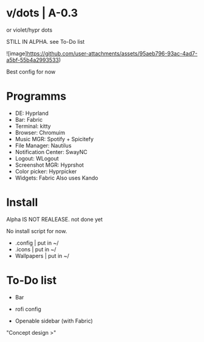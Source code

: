 # v/dots | A-0.3
or violet/hypr dots

STILL IN ALPHA. see To-Do list

![image]https://github.com/user-attachments/assets/95aeb796-93ac-4ad7-a5bf-55b4a2993533)

Best config for now

# Programms
+ DE: Hyprland
+ Bar: Fabric
+ Terminal: kitty
+ Browser: Chromuim
+ Music MGR: Spotify + Spicitefy
+ File Manager: Nautilus
+ Notification Center: SwayNC
+ Logout: WLogout
+ Screenshot MGR: Hyprshot
+ Color picker: Hyprpicker
+ Widgets: Fabric
Also uses Kando

# Install
Alpha IS NOT REALEASE. not done yet

No install script for now.

+ .config    | put in ~/
+ .icons     | put in ~/
+ Wallpapers | put in ~/

# To-Do list
+ Bar
+ rofi config

+ Openable sidebar (with Fabric)

"Concept design >"
